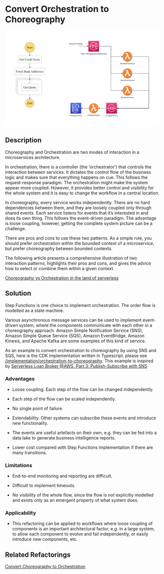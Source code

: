 # Convert Orchestration to Choreography

![](images/orchestration_to_choreography.png)

## Description

Choreography and Orchestration are two modes of interaction in a microservices architecture.

In orchestration, there is a controller (the ‘orchestrator’) that controls the interaction between services. It dictates the control flow of the business logic and makes sure that everything happens on cue. This follows the request-response paradigm. The orchestration might make the system appear more coupled. However, it provides better control and visibility for the whole system and it is easy to change the workflow in a central location.

In choreography, every service works independently. There are no hard dependencies between them, and they are loosely coupled only through shared events. Each service listens for events that it’s interested in and does its own thing. This follows the event-driven paradigm. The advantage is loose coupling, however, getting the complete system picture can be a challenge.

There are pros and cons to use these two patterns. As a simple rule, you should prefer orchestration within the bounded context of a microservice, but prefer choreography between bounded contexts.

The following article presents a comprehensive illustration of two interaction patterns, highlights their pros and cons, and gives the advice how to select or combine them within a given context.

[Choreography vs Orchestration in the land of serverless](https://theburningmonk.com/2020/08/choreography-vs-orchestration-in-the-land-of-serverless/)

## Solution

Step Functions is one choice to implement orchestration. The order flow is modelled as a state machine.

Various asynchronous message services can be used to implement event-driven system, where the components communicate with each other in a choreography approach. Amazon Simple Notification Service (SNS), Amazon Simple Queue Service (SQS), Amazon EventBridge, Amazon Kinesis, and Apache Kafka are some examples of this kind of service.

As an example to convert orchestration to choreography by using SNS and SQS, here is the CDK implementation written in Typescript. please see [/implementation/orchestration-to-choreography](/implementation/orchestration-to-choreography). This example is inspired by [Serverless Loan Broker @AWS, Part 3: Publish-Subscribe with SNS](https://www.enterpriseintegrationpatterns.com/ramblings/loanbroker_stepfunctions_pubsub.html)

### Advantages
* Loose coupling. Each step of the flow can be changed independently.

* Each step of the flow can be scaled independently.

* No single point of failure.

* Extendability. Other systems can subscribe these events and introduce new functionality. 

* The events are useful artefacts on their own, e.g. they can be fed into a data lake to generate business intelligence reports. 

* Lower cost compared with Step Functions implementation if there are many transitions.

### Limitations

* End-to-end monitoring and reporting are difficult.

* Difficult to implement timeouts.

* No visibility of the whole flow, since the flow is not explicitly modelled and exists only as an emergent property of what system does.

### Applicability

* This refactoring can be applied to workflows where loose coupling of components is an important architectural factor, e.g. in a large system, to allow each component to evolve and fail independently, or easily introduce new components, etc.

## Related Refactorings

[Convert Choreography to Orchestration](patterns/choreography_to_orchestration.md)
